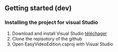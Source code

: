 ## Getting started (dev)

  ### Installing the project for visual Studio

  1. Download and install Visual Studio [téléchager](https://www.visualstudio.com/fr/downloads/?rr=https%3A%2F%2Fwww.google.fr%2F)
  2. Clone the repisotory of the github
  3. Open EasyVideoEdition.csproj with Visual Studio



